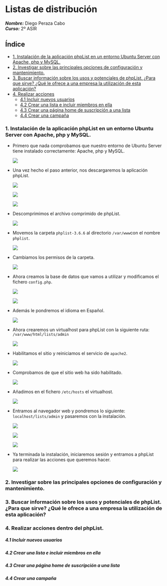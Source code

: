 # **Listas de distribución**

***Nombre:*** Diego Peraza Cabo
<br>
***Curso:*** 2º ASIR

## **Índice** <a id="0"></a>

+ [1. Instalación de la aplicación phpList en un entorno Ubuntu Server con Apache, php y MySQL.](#1)
+ [2. Investigar sobre las principales opciones de configuración y mantenimiento.](#2)
+ [3. Buscar información sobre los usos y potenciales de phpList. ¿Para que sirve? ¿Qué le ofrece a una empresa la utilización de esta aplicación?](#3)
+ [4. Realizar acciones](#4)
  + [4.1 Incluir nuevos usuarios](#4.1)
  + [4.2 Crear una lista e incluir miembros en ella](#4.2)
  + [4.3 Crear una página home de suscripción a una lista](#4.3)
  + [4.4 Crear una campaña](#4.4)

### **1. Instalación de la aplicación phpList en un entorno Ubuntu Server con Apache, php y MySQL.** <a id="1"></a>

- Primero que nada comprobamos que nuestro entorno de Ubuntu Server tiene instalado correctamente: Apache, php y MySQL.

  ![](img/1.png)

- Una vez hecho el paso anterior, nos descargaremos la aplicación phpList.

  ![](img/2.png)

  ![](img/4.png)

  ![](img/3.png)

- Descomprimimos el archivo comprimido de phpList.

  ![](img/6.png)

- Movemos la carpeta `phplist-3.6.6` al directorio `/var/www`con el nombre `phplist`.

  ![](img/7.png)

- Cambiamos los permisos de la carpeta.

  ![](img/8.png)

- Ahora creamos la base de datos que vamos a utilizar y modificamos el fichero `config.php`.

  ![](img/9.png)

  ![](img/10.png)

- Además le pondremos el idioma en Español.

  ![](img/11.png)

- Ahora crearemos un virtualhost para phpList con la siguiente ruta: `/var/www/html/lists/admin`

  ![](img/17.png)

- Habilitamos el sitio y reiniciamos el servicio de `apache2`.

  ![](img/15.png)

- Comprobamos de que el sitio web ha sido habilitado.

    ![](img/16.png)

- Añadimos en el fichero `/etc/hosts` el virtualhost.

  ![](img/12.png)

- Entramos al navegador web y pondremos lo siguiente: `localhost/lists/admin` y pasaremos con la instalación.

  ![](img/18.png)

  ![](img/19.png)

  ![](img/20.png)

- Ya terminada la instalación, iniciaremos sesión y entramos a phpList para realizar las acciones que queremos hacer.

  ![](img/22.png)

### **2. Investigar sobre las principales opciones de configuración y mantenimiento.** <a id="2"></a>



### **3. Buscar información sobre los usos y potenciales de phpList. ¿Para que sirve? ¿Qué le ofrece a una empresa la utilización de esta aplicación?** <a id="3"></a>

### **4. Realizar acciones dentro del phpList.** <a id="4"></a>

##### **4.1 Incluir nuevos usuarios** <a id="4.1"></a>

##### **4.2 Crear una lista e incluir miembros en ella** <a id="4.2"></a>

##### **4.3 Crear una página home de suscripción a una lista** <a id="4.3"></a>

##### **4.4 Crear una campaña** <a id="4.4"></a>

